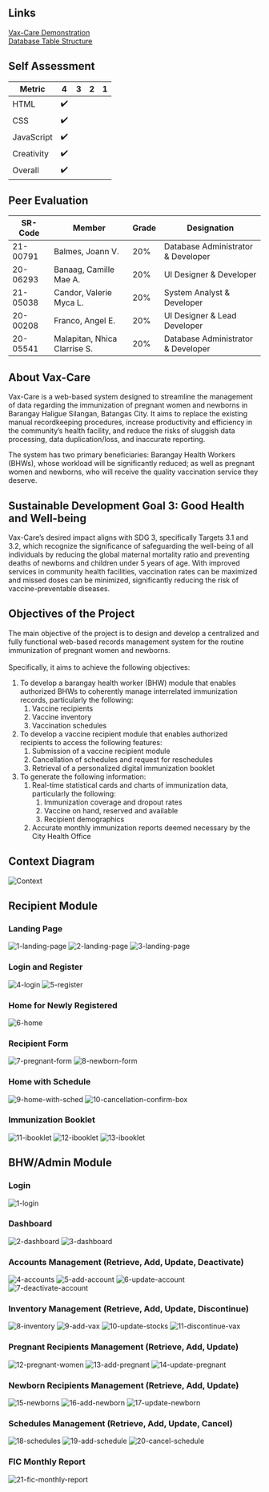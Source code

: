 ## Links

[Vax-Care Demonstration](https://drive.google.com/file/d/1kAGwqHioyPp3Ngtx7I4d1bYF-uqdv-nO/view?usp=sharing) </br>
[Database Table Structure](https://docs.google.com/document/d/1L6wKUe1M9zm6pQChxm1D2aEjgTNvmECP4B-u2_n6QgA/edit?usp=sharing)

## Self Assessment

|  Metric  | 4         | 3        | 2       | 1        |
| ------------- | ---------------- | --------------- | -------------- | --------------- |
| HTML  |  :heavy_check_mark:    |     |    |     |
| CSS  |   :heavy_check_mark:    |     |    |     |
| JavaScript  |   :heavy_check_mark:    |     |    |     |
| Creativity  |  :heavy_check_mark:    |     |    |     |
| Overall  |   :heavy_check_mark:    |     |    |     |

## Peer Evaluation

|  SR-Code | Member | Grade | Designation |
| -------- | -------- | -------- | -------- |
| 21-00791 | Balmes, Joann V. | 20% | Database Administrator & Developer |
| 20-06293 | Banaag, Camille Mae A. | 20% | UI Designer & Developer |
| 21-05038 | Candor, Valerie Myca L. | 20% | System Analyst & Developer |
| 20-00208 | Franco, Angel E. | 20% | UI Designer & Lead Developer |
| 20-05541 | Malapitan, Nhica Clarrise S. | 20% | Database Administrator & Developer  |

## About Vax-Care

Vax-Care is a web-based system designed to streamline the management of data regarding the immunization of pregnant women and newborns in Barangay Haligue Silangan, Batangas City. It aims to replace the existing manual recordkeeping procedures, increase productivity and efficiency in the community’s health facility, and reduce the risks of sluggish data processing, data duplication/loss, and inaccurate reporting. 

The system has two primary beneficiaries: Barangay Health Workers (BHWs), whose workload will be significantly reduced; as well as pregnant women and newborns, who will receive the quality vaccination service they deserve.


## Sustainable Development Goal 3: Good Health and Well-being

Vax-Care’s desired impact aligns with SDG 3, specifically Targets 3.1 and 3.2, which recognize the significance of safeguarding the well-being of all individuals by reducing the global maternal mortality ratio and preventing deaths of newborns and children under 5 years of age. With improved services in community health facilities, vaccination rates can be maximized and missed doses can be minimized, significantly reducing the risk of vaccine-preventable diseases. 

## Objectives of the Project

The main objective of the project is to design and develop a centralized and fully functional web-based records management system for the routine immunization of pregnant women and newborns. </br></br>Specifically, it aims to achieve the following objectives: </br>

<ol>
  <li> 
    To develop a barangay health worker (BHW) module that enables authorized BHWs to coherently manage interrelated immunization records, particularly the following:
  <ol>
    <li>Vaccine recipients</li>
    <li>Vaccine inventory</li>
    <li>Vaccination schedules</li>
  </ol>
  </li>
  <li>To develop a vaccine recipient module that enables authorized recipients to access the following features:
  <ol>
    <li>Submission of a vaccine recipient module</li>
    <li>Cancellation of schedules and request for reschedules</li>
    <li>Retrieval of a personalized digital immunization booklet</li>
  </ol>
  </li>
  <li>
    To generate the following information:
    <ol>
      <li>
        Real-time statistical cards and charts of immunization data, particularly the following:
        <ol>
          <li>Immunization coverage and dropout rates</li>
          <li>Vaccine on hand, reserved and available</li>
          <li>Recipient demographics</li>
        </ol>
      </li>
      <li>Accurate monthly immunization reports deemed necessary by the City Health Office</li>
    </ol>
  </li>
</ol>

## Context Diagram

![Context](https://github.com/francokiid/vax-care/assets/117970385/0566b852-5885-42b6-889b-3f89da6f7008)

## Recipient Module

### Landing Page
![1-landing-page](https://github.com/francokiid/vax-care/assets/117970385/23c58706-ecc1-4bbe-9b8b-b33a2d670e9c)
![2-landing-page](https://github.com/francokiid/vax-care/assets/117970385/38a03264-b419-4fe5-bbd8-9f26af08e3c7)
![3-landing-page](https://github.com/francokiid/vax-care/assets/117970385/61922c62-746c-47f1-9ffa-52e68bd26259)

### Login and Register
![4-login](https://github.com/francokiid/vax-care/assets/117970385/7c131926-6d7f-4e34-a1e1-6ae1070d0a70)
![5-register](https://github.com/francokiid/vax-care/assets/117970385/76647c58-1e96-4a17-ab59-be9359375c73)

### Home for Newly Registered
![6-home](https://github.com/francokiid/vax-care/assets/117970385/5e575907-ff45-4655-908d-e294f2a351a2)

### Recipient Form
![7-pregnant-form](https://github.com/francokiid/vax-care/assets/117970385/e92f6a1b-96f3-4e34-89b9-25d2b853fc11)
![8-newborn-form](https://github.com/francokiid/vax-care/assets/117970385/a91dcfc1-9e68-4499-b411-e477c89b32dc)

### Home with Schedule
![9-home-with-sched](https://github.com/francokiid/vax-care/assets/117970385/6e3216d1-c891-454f-91c7-d74960f52216)
![10-cancellation-confirm-box](https://github.com/francokiid/vax-care/assets/117970385/f50588b6-d9be-490a-a7af-2b1a19ab7cd6)

### Immunization Booklet
![11-ibooklet](https://github.com/francokiid/vax-care/assets/117970385/41d951c6-dcbb-41b6-9725-1d5b6f1b41c0)
![12-ibooklet](https://github.com/francokiid/vax-care/assets/117970385/0a0e89aa-134f-4802-ad55-d4ddcf4a1354)
![13-ibooklet](https://github.com/francokiid/vax-care/assets/117970385/38e154e9-f66e-431e-91c6-45c50a0c33d2)

## BHW/Admin Module

### Login
![1-login](https://github.com/francokiid/vax-care/assets/117970385/d8b6b155-d132-46a5-8cca-e037835d7e29)

### Dashboard
![2-dashboard](https://github.com/francokiid/vax-care/assets/117970385/626466ec-3c33-468c-acfa-099a69eb72e7)
![3-dashboard](https://github.com/francokiid/vax-care/assets/117970385/22ef8915-7ec8-4619-9a3c-97fbda6006cc)

### Accounts Management (Retrieve, Add, Update, Deactivate)
![4-accounts](https://github.com/francokiid/vax-care/assets/117970385/d50264ae-4043-4a5b-b279-7c279b4afd46)
![5-add-account](https://github.com/francokiid/vax-care/assets/117970385/3b75b6fa-8787-44e5-850e-4b55794ba1a9)
![6-update-account](https://github.com/francokiid/vax-care/assets/117970385/d8fa6ddf-c609-4b77-b372-b537cf31b1f6)
![7-deactivate-account](https://github.com/francokiid/vax-care/assets/117970385/2c5b8ddc-e347-4a83-9683-8dfc6cbbeb30)

### Inventory Management (Retrieve, Add, Update, Discontinue)
![8-inventory](https://github.com/francokiid/vax-care/assets/117970385/c2c6babf-0704-4e69-9970-5f64fab613d1)
![9-add-vax](https://github.com/francokiid/vax-care/assets/117970385/29524a76-b555-4208-b39c-6c64510466c3)
![10-update-stocks](https://github.com/francokiid/vax-care/assets/117970385/3e083cbe-aa73-46de-b608-17466f1eb041)
![11-discontinue-vax](https://github.com/francokiid/vax-care/assets/117970385/a485b0f6-a675-4588-80c6-44e1c02a75c6)

### Pregnant Recipients Management (Retrieve, Add, Update)
![12-pregnant-women](https://github.com/francokiid/vax-care/assets/117970385/441e8bcc-b078-419c-9da1-3557ad319a02)
![13-add-pregnant](https://github.com/francokiid/vax-care/assets/117970385/59adbc3b-9db0-4ff6-bb07-17be8bac57aa)
![14-update-pregnant](https://github.com/francokiid/vax-care/assets/117970385/161956f6-5474-4463-a077-b06510688d8d)

### Newborn Recipients Management (Retrieve, Add, Update)
![15-newborns](https://github.com/francokiid/vax-care/assets/117970385/1a2f7453-877d-41ca-ad29-2bc88dc8020f)
![16-add-newborn](https://github.com/francokiid/vax-care/assets/117970385/6410d159-689a-43c1-8054-f9afd393ab9c)
![17-update-newborn](https://github.com/francokiid/vax-care/assets/117970385/ac1f0fdd-1961-47a1-8f91-78f02aef1d6d)

### Schedules Management (Retrieve, Add, Update, Cancel)
![18-schedules](https://github.com/francokiid/vax-care/assets/117970385/09b1469e-3019-4dec-893f-67ceb2008f23)
![19-add-schedule](https://github.com/francokiid/vax-care/assets/117970385/752197fd-c6b6-4e9f-b3f6-709163bd7c55)
![20-cancel-schedule](https://github.com/francokiid/vax-care/assets/117970385/4d2b8039-7cf9-4678-ad70-33963300cc96)

### FIC Monthly Report
![21-fic-monthly-report](https://github.com/francokiid/vax-care/assets/117970385/d0fb33d4-c0f2-4942-80ab-6193aa4dd485)
